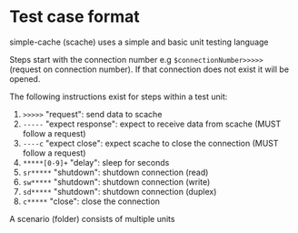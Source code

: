 # Test case format

simple-cache (scache) uses a simple and basic unit testing language

Steps start with the connection number e.g `$connectionNumber>>>>>` (request on connection number). If that connection does not exist it will be opened.

The following instructions exist for steps within a test unit:

1. `>>>>>` "request": send data to scache
2. `-----` "expect response": expect to receive data from scache (MUST follow a request)
3. `----c` "expect close": expect scache to close the connection (MUST follow a request)
4. `*****[0-9]+` "delay": sleep for seconds
5. `sr*****` "shutdown": shutdown connection (read)
5. `sw*****` "shutdown": shutdown connection (write)
5. `sd*****` "shutdown": shutdown connection (duplex)
6. `c*****` "close": close the connection

A scenario (folder) consists of multiple units